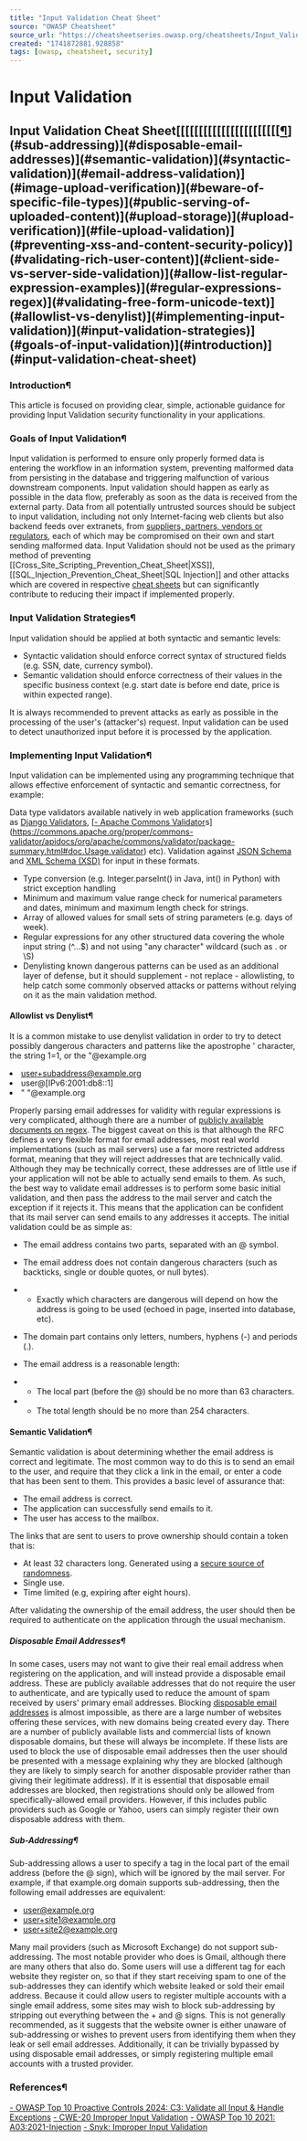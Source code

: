 ```yaml
---
title: "Input Validation Cheat Sheet"
source: "OWASP Cheatsheet"
source_url: "https://cheatsheetseries.owasp.org/cheatsheets/Input_Validation_Cheat_Sheet.html"
created: "1741872881.928858"
tags: [owasp, cheatsheet, security]
---
```

# Input Validation

## Input Validation Cheat Sheet[[[[[[[[[[[[[[[[[[[[[[[[¶](#references)](#sub-addressing)](#disposable-email-addresses)](#semantic-validation)](#syntactic-validation)](#email-address-validation)](#image-upload-verification)](#beware-of-specific-file-types)](#public-serving-of-uploaded-content)](#upload-storage)](#upload-verification)](#file-upload-validation)](#preventing-xss-and-content-security-policy)](#validating-rich-user-content)](#client-side-vs-server-side-validation)](#allow-list-regular-expression-examples)](#regular-expressions-regex)](#validating-free-form-unicode-text)](#allowlist-vs-denylist)](#implementing-input-validation)](#input-validation-strategies)](#goals-of-input-validation)](#introduction)](#input-validation-cheat-sheet)
### Introduction¶
This article is focused on providing clear, simple, actionable guidance for providing Input Validation security functionality in your applications.
### Goals of Input Validation¶
Input validation is performed to ensure only properly formed data is entering the workflow in an information system, preventing malformed data from persisting in the database and triggering malfunction of various downstream components. Input validation should happen as early as possible in the data flow, preferably as soon as the data is received from the external party.
Data from all potentially untrusted sources should be subject to input validation, including not only Internet-facing web clients but also backend feeds over extranets, from [suppliers, partners, vendors or regulators](https://badcyber.com/several-polish-banks-hacked-information-stolen-by-unknown-attackers/), each of which may be compromised on their own and start sending malformed data.
Input Validation should not be used as the primary method of preventing [[Cross_Site_Scripting_Prevention_Cheat_Sheet|XSS]], [[SQL_Injection_Prevention_Cheat_Sheet|SQL Injection]] and other attacks which are covered in respective [cheat sheets](https://cheatsheetseries.owasp.org/) but can significantly contribute to reducing their impact if implemented properly.
### Input Validation Strategies¶
Input validation should be applied at both syntactic and semantic levels:

- Syntactic validation should enforce correct syntax of structured fields (e.g. SSN, date, currency symbol).
- Semantic validation should enforce correctness of their values in the specific business context (e.g. start date is before end date, price is within expected range).

It is always recommended to prevent attacks as early as possible in the processing of the user's (attacker's) request. Input validation can be used to detect unauthorized input before it is processed by the application.
### Implementing Input Validation¶
Input validation can be implemented using any programming technique that allows effective enforcement of syntactic and semantic correctness, for example:

Data type validators available natively in web application frameworks (such as [Django Validators](https://docs.djangoproject.com/en/1.11/ref/validators/), [[- Apache Commons Validator](http://commons.apache.org/proper/commons-validator/)s](https://commons.apache.org/proper/commons-validator/apidocs/org/apache/commons/validator/package-summary.html#doc.Usage.validator) etc).
Validation against [JSON Schema](http://json-schema.org/) and [XML Schema (XSD)](https://www.w3schools.com/xml/schema_intro.asp) for input in these formats.
- Type conversion (e.g. Integer.parseInt() in Java, int() in Python) with strict exception handling
- Minimum and maximum value range check for numerical parameters and dates, minimum and maximum length check for strings.
- Array of allowed values for small sets of string parameters (e.g. days of week).
- Regular expressions for any other structured data covering the whole input string (^...$) and not using "any character" wildcard (such as . or \S)
- Denylisting known dangerous patterns can be used as an additional layer of defense, but it should supplement - not replace - allowlisting, to help catch some commonly observed attacks or patterns without relying on it as the main validation method.

#### Allowlist vs Denylist¶
It is a common mistake to use denylist validation in order to try to detect possibly dangerous characters and patterns like the apostrophe ' character, the string 1=1, or the <script> tag, but this is a massively flawed approach as it is trivial for an attacker to bypass such filters.
Plus, such filters frequently prevent authorized input, like O'Brian, where the ' character is fully legitimate. For more information on XSS filter evasion please see [this wiki page](https://owasp.org/www-community/xss-filter-evasion-cheatsheet).
While denylisting can be useful as an additional layer of defense to catch some common malicious patterns, it should not be relied upon as the primary method. Allowlisting remains the more robust and secure approach for preventing potentially harmful input.
Allowlist validation is appropriate for all input fields provided by the user. Allowlist validation involves defining exactly what IS authorized, and by definition, everything else is not authorized.
If it's well structured data, like dates, social security numbers, zip codes, email addresses, etc. then the developer should be able to define a very strong validation pattern, usually based on regular expressions, for validating such input.
If the input field comes from a fixed set of options, like a drop down list or radio buttons, then the input needs to match exactly one of the values offered to the user in the first place.
#### Validating Free-form Unicode Text¶
Free-form text, especially with Unicode characters, is perceived as difficult to validate due to a relatively large space of characters that need to be allowed.
It's also free-form text input that highlights the importance of proper context-aware output encoding and quite clearly demonstrates that input validation is not the primary safeguards against Cross-Site Scripting. If your users want to type apostrophe ' or less-than sign < in their comment field, they might have perfectly legitimate reason for that and the application's job is to properly handle it throughout the whole life cycle of the data.
The primary means of input validation for free-form text input should be:

- Normalization: Ensure canonical encoding is used across all the text and no invalid characters are present.
- Character category allowlisting: Unicode allows listing categories such as "decimal digits" or "letters" which not only covers the Latin alphabet but also various other scripts used globally (e.g. Arabic, Cyrillic, CJK ideographs etc).
- Individual character allowlisting: If you allow letters and ideographs in names and also want to allow apostrophe ' for Irish names, but don't want to allow the whole punctuation category.

References:

[- Input validation of free-form Unicode text in Python](https://web.archive.org/web/20170717174432/https://ipsec.pl/python/2017/input-validation-free-form-unicode-text-python.html/)
[- UAX 31: Unicode Identifier and Pattern Syntax](https://unicode.org/reports/tr31/)
[- UAX 15: Unicode Normalization Forms](https://www.unicode.org/reports/tr15/)
[- UAX 24: Unicode Script Property](https://unicode.org/reports/tr24/)

#### Regular Expressions (Regex)¶
Developing regular expressions can be complicated, and is well beyond the scope of this cheat sheet.
There are lots of resources on the internet about how to write regular expressions, including this [site](https://www.regular-expressions.info/) and the [OWASP Validation Regex Repository](https://owasp.org/www-community/OWASP_Validation_Regex_Repository).
When designing regular expression, be aware of [RegEx Denial of Service (ReDoS) attacks](https://owasp.org/www-community/attacks/Regular_expression_Denial_of_Service_-_ReDoS). These attacks cause a program using a poorly designed Regular Expression to operate very slowly and utilize CPU resources for a very long time.
In summary, input validation should:

- Be applied to all input data, at minimum.
- Define the allowed set of characters to be accepted.
- Define a minimum and maximum length for the data (e.g. {1,25}).

### Allow List Regular Expression Examples¶
Validating a U.S. Zip Code (5 digits plus optional -4)
^\d{5}(-\d{4})?$

Validating U.S. State Selection From a Drop-Down Menu
^(AA|AE|AP|AL|AK|AS|AZ|AR|CA|CO|CT|DE|DC|FM|FL|GA|GU|
HI|ID|IL|IN|IA|KS|KY|LA|ME|MH|MD|MA|MI|MN|MS|MO|MT|NE|
NV|NH|NJ|NM|NY|NC|ND|MP|OH|OK|OR|PW|PA|PR|RI|SC|SD|TN|
TX|UT|VT|VI|VA|WA|WV|WI|WY)$

Java Regex Usage Example:
Example validating the parameter "zip" using a regular expression.
private static final Pattern zipPattern = Pattern.compile("^\d{5}(-\d{4})?$");

public void doPost( HttpServletRequest request, HttpServletResponse response) {
  try {
      String zipCode = request.getParameter( "zip" );
      if ( !zipPattern.matcher( zipCode ).matches() ) {
          throw new YourValidationException( "Improper zipcode format." );
      }
      // do what you want here, after its been validated ..
  } catch(YourValidationException e ) {
      response.sendError( response.SC_BAD_REQUEST, e.getMessage() );
  }
}

Some Allowlist validators have also been predefined in various open source packages that you can leverage. For example:

Apache Commons Validator

### Client-side vs Server-side Validation¶
Input validation must be implemented on the server-side before any data is processed by an application’s functions, as any JavaScript-based input validation performed on the client-side can be circumvented by an attacker who disables JavaScript or uses a web proxy. Implementing both client-side JavaScript-based validation for UX and server-side validation for security is the recommended approach, leveraging each for their respective strengths.
### Validating Rich User Content¶
It is very difficult to validate rich content submitted by a user. For more information, please see the XSS cheat sheet on [[Cross_Site_Scripting_Prevention_Cheat_Sheet|Sanitizing HTML Markup with a Library Designed for the Job]].
### Preventing XSS and Content Security Policy¶
All user data controlled must be encoded when returned in the HTML page to prevent the execution of malicious data (e.g. XSS). For example <script> would be returned as &lt;script&gt;
The type of encoding is specific to the context of the page where the user controlled data is inserted. For example, HTML entity encoding is appropriate for data placed into the HTML body. However, user data placed into a script would need JavaScript specific output encoding.
Detailed information on XSS prevention here: [[Cross_Site_Scripting_Prevention_Cheat_Sheet|OWASP XSS Prevention Cheat Sheet]]
### File Upload Validation¶
Many websites allow users to upload files, such as a profile picture or more. This section helps provide that feature securely.
Check the [[File_Upload_Cheat_Sheet|File Upload Cheat Sheet]].
#### Upload Verification¶

- Use input validation to ensure the uploaded filename uses an expected extension type.
- Ensure the uploaded file is not larger than a defined maximum file size.
- If the website supports ZIP file upload, do a validation check before unzipping the file. The check includes the target path, level of compression, estimated unzip size.

#### Upload Storage¶

- Use a new filename to store the file on the OS. Do not use any user controlled text for this filename or for the temporary filename.
- When the file is uploaded to web, it's suggested to rename the file on storage. For example, the uploaded filename is test.JPG, rename it to JAI1287uaisdjhf.JPG with a random filename. The purpose of doing it to prevent the risks of direct file access and ambiguous filename to evade the filter, such as test.jpg;.asp or /../../../../../test.jpg.
- Uploaded files should be analyzed for malicious content (anti-malware, static analysis, etc).
- The file path should not be able to specify by client-side. It's decided by server-side.

#### Public Serving of Uploaded Content¶

- Ensure uploaded images are served with the correct content-type (e.g. image/jpeg, application/x-xpinstall)

#### Beware of Specific File Types¶
The upload feature should be using an allowlist approach to only allow specific file types and extensions. However, it is important to be aware of the following file types that, if allowed, could result in security vulnerabilities:

- crossdomain.xml / clientaccesspolicy.xml: allows cross-domain data loading in Flash, Java and Silverlight. If permitted on sites with authentication this can permit cross-domain data theft and CSRF attacks. Note this can get pretty complicated depending on the specific plugin version in question, so its best to just prohibit files named "crossdomain.xml" or "clientaccesspolicy.xml".
.htaccess and .htpasswd: Provides server configuration options on a per-directory basis, and should not be permitted. See [HTACCESS documentation](http://en.wikipedia.org/wiki/Htaccess).
- Web executable script files are suggested not to be allowed such as aspx, asp, css, swf, xhtml, rhtml, shtml, jsp, js, pl, php, cgi.

#### Image Upload Verification¶

- Use image rewriting libraries to verify the image is valid and to strip away extraneous content.
- Set the extension of the stored image to be a valid image extension based on the detected content type of the image from image processing (e.g. do not just trust the header from the upload).
- Ensure the detected content type of the image is within a list of defined image types (jpg, png, etc)

### Email Address Validation¶
#### Syntactic Validation¶
The format of email addresses is defined by [RFC 5321](https://tools.ietf.org/html/rfc5321#section-4.1.2), and is far more complicated than most people realise. As an example, the following are all considered to be valid email addresses:

- "><script>alert(1);</script>"@example.org
- user+subaddress@example.org
- user@[IPv6:2001:db8::1]
- " "@example.org

Properly parsing email addresses for validity with regular expressions is very complicated, although there are a number of [publicly available documents on regex](https://datatracker.ietf.org/doc/html/draft-seantek-mail-regexen-03#rfc.section.3).
The biggest caveat on this is that although the RFC defines a very flexible format for email addresses, most real world implementations (such as mail servers) use a far more restricted address format, meaning that they will reject addresses that are technically valid.  Although they may be technically correct, these addresses are of little use if your application will not be able to actually send emails to them.
As such, the best way to validate email addresses is to perform some basic initial validation, and then pass the address to the mail server and catch the exception if it rejects it. This means that the application can be confident that its mail server can send emails to any addresses it accepts. The initial validation could be as simple as:

- The email address contains two parts, separated with an @ symbol.
- The email address does not contain dangerous characters (such as backticks, single or double quotes, or null bytes).
- - Exactly which characters are dangerous will depend on how the address is going to be used (echoed in page, inserted into database, etc).

- The domain part contains only letters, numbers, hyphens (-) and periods (.).
- The email address is a reasonable length:
- - The local part (before the @) should be no more than 63 characters.
- - The total length should be no more than 254 characters.

#### Semantic Validation¶
Semantic validation is about determining whether the email address is correct and legitimate. The most common way to do this is to send an email to the user, and require that they click a link in the email, or enter a code that has been sent to them. This provides a basic level of assurance that:

- The email address is correct.
- The application can successfully send emails to it.
- The user has access to the mailbox.

The links that are sent to users to prove ownership should contain a token that is:

- At least 32 characters long.
Generated using a [secure source of randomness](Cryptographic_Storage_Cheat_Sheet.html#secure-random-number-generation).
- Single use.
- Time limited (e.g, expiring after eight hours).

After validating the ownership of the email address, the user should then be required to authenticate on the application through the usual mechanism.
##### Disposable Email Addresses¶
In some cases, users may not want to give their real email address when registering on the application, and will instead provide a disposable email address. These are publicly available addresses that do not require the user to authenticate, and are typically used to reduce the amount of spam received by users' primary email addresses.
Blocking [disposable email addresses](#disposable-email-addresses) is almost impossible, as there are a large number of websites offering these services, with new domains being created every day. There are a number of publicly available lists and commercial lists of known disposable domains, but these will always be incomplete.
If these lists are used to block the use of disposable email addresses then the user should be presented with a message explaining why they are blocked (although they are likely to simply search for another disposable provider rather than giving their legitimate address).
If it is essential that disposable email addresses are blocked, then registrations should only be allowed from specifically-allowed email providers. However, if this includes public providers such as Google or Yahoo, users can simply register their own disposable address with them.
##### Sub-Addressing¶
Sub-addressing allows a user to specify a tag in the local part of the email address (before the @ sign), which will be ignored by the mail server. For example, if that example.org domain supports sub-addressing, then the following email addresses are equivalent:

- user@example.org
- user+site1@example.org
- user+site2@example.org

Many mail providers (such as Microsoft Exchange) do not support sub-addressing. The most notable provider who does is Gmail, although there are many others that also do.
Some users will use a different tag for each website they register on, so that if they start receiving spam to one of the sub-addresses they can identify which website leaked or sold their email address.
Because it could allow users to register multiple accounts with a single email address, some sites may wish to block sub-addressing by stripping out everything between the + and @ signs. This is not generally recommended, as it suggests that the website owner is either unaware of sub-addressing or wishes to prevent users from identifying them when they leak or sell email addresses. Additionally, it can be trivially bypassed by using disposable email addresses, or simply registering multiple email accounts with a trusted provider.
### References¶

[- OWASP Top 10 Proactive Controls 2024: C3: Validate all Input & Handle Exceptions](https://top10proactive.owasp.org/the-top-10/c3-validate-input-and-handle-exceptions)
[- CWE-20 Improper Input Validation](https://cwe.mitre.org/data/definitions/20.html)
[- OWASP Top 10 2021: A03:2021-Injection](https://owasp.org/Top10/A03_2021-Injection/)
[- Snyk: Improper Input Validation](https://learn.snyk.io/lesson/improper-input-validation/)